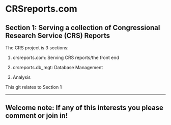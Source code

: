 # CRSreports.com

Section 1: Serving a collection of Congressional Research Service (CRS) Reports
----

The CRS project is 3 sections:

1. crsreports.com: Serving CRS reports/the front end

2. crsreports.db_mgt: Database Management

3. Analysis



This git relates to Section 1



-------
Welcome note: If any of this interests you please comment or join in!
-------

